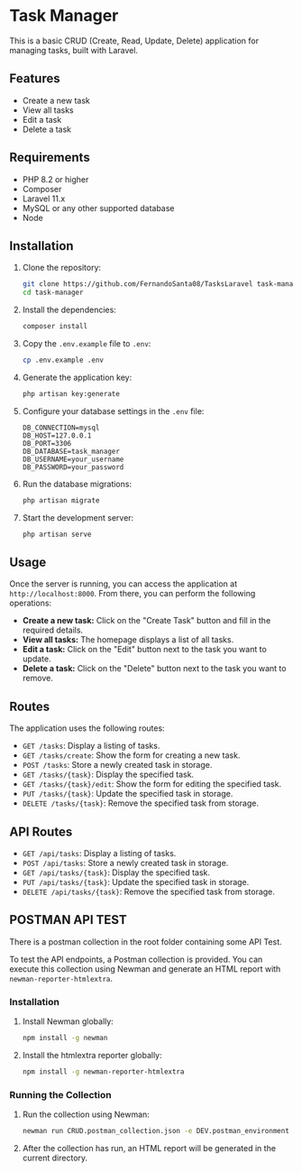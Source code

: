 # Task Manager

This is a basic CRUD (Create, Read, Update, Delete) application for managing tasks, built with Laravel.

## Features

- Create a new task
- View all tasks
- Edit a task
- Delete a task

## Requirements

- PHP 8.2 or higher
- Composer
- Laravel 11.x
- MySQL or any other supported database
- Node

## Installation

1. Clone the repository:
    ```bash
    git clone https://github.com/FernandoSanta08/TasksLaravel task-manager
    cd task-manager
    ```

2. Install the dependencies:
    ```bash
    composer install
    ```

3. Copy the `.env.example` file to `.env`:
    ```bash
    cp .env.example .env
    ```

4. Generate the application key:
    ```bash
    php artisan key:generate
    ```

5. Configure your database settings in the `.env` file:
    ```dotenv
    DB_CONNECTION=mysql
    DB_HOST=127.0.0.1
    DB_PORT=3306
    DB_DATABASE=task_manager
    DB_USERNAME=your_username
    DB_PASSWORD=your_password
    ```

6. Run the database migrations:
    ```bash
    php artisan migrate
    ```

7. Start the development server:
    ```bash
    php artisan serve
    ```

## Usage

Once the server is running, you can access the application at `http://localhost:8000`. From there, you can perform the following operations:

- **Create a new task:** Click on the "Create Task" button and fill in the required details.
- **View all tasks:** The homepage displays a list of all tasks.
- **Edit a task:** Click on the "Edit" button next to the task you want to update.
- **Delete a task:** Click on the "Delete" button next to the task you want to remove.

## Routes

The application uses the following routes:

- `GET /tasks`: Display a listing of tasks.
- `GET /tasks/create`: Show the form for creating a new task.
- `POST /tasks`: Store a newly created task in storage.
- `GET /tasks/{task}`: Display the specified task.
- `GET /tasks/{task}/edit`: Show the form for editing the specified task.
- `PUT /tasks/{task}`: Update the specified task in storage.
- `DELETE /tasks/{task}`: Remove the specified task from storage.

## API Routes
- `GET /api/tasks`: Display a listing of tasks.
- `POST /api/tasks`: Store a newly created task in storage.
- `GET /api/tasks/{task}`: Display the specified task.
- `PUT /api/tasks/{task}`: Update the specified task in storage.
- `DELETE /api/tasks/{task}`: Remove the specified task from storage.

## POSTMAN API TEST

There is a postman collection in the root folder containing some API Test.

To test the API endpoints, a Postman collection is provided. You can execute this collection using Newman and generate an HTML report with `newman-reporter-htmlextra`.

### Installation

1. Install Newman globally:
    ```bash
    npm install -g newman
    ```

2. Install the htmlextra reporter globally:
    ```bash
    npm install -g newman-reporter-htmlextra
    ```

### Running the Collection

1. Run the collection using Newman:
    ```bash
    newman run CRUD.postman_collection.json -e DEV.postman_environment -r htmlextra
    ```

2. After the collection has run, an HTML report will be generated in the current directory.
